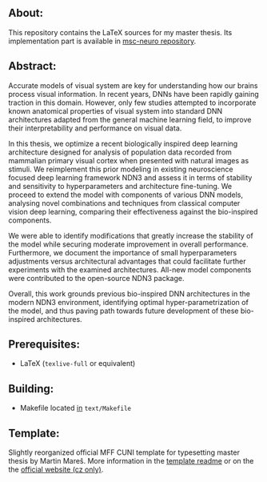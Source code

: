 ## About:
This repository contains the LaTeX sources for my master thesis. Its implementation part is available in [msc-neuro repository](https://github.com/petrroll/msc-neuro). 

## Abstract:
Accurate models of visual system are key for understanding how our brains process visual information. In recent years, DNNs have been rapidly gaining traction in this domain. However, only few studies attempted to incorporate known anatomical properties of visual system into standard DNN architectures adapted from the general machine learning field, to improve their interpretability and performance on visual data.

In this thesis, we optimize a recent biologically inspired deep learning architecture designed for analysis of population data recorded from mammalian primary visual cortex when presented with natural images as stimuli. We reimplement this prior modeling in existing neuroscience focused deep learning framework NDN3 and assess it in terms of stability and sensitivity to hyperparameters and architecture fine-tuning. We proceed to extend the model with components of various DNN models, analysing novel combinations and techniques from classical computer vision deep learning, comparing their effectiveness against the bio-inspired components. 

We were able to identify modifications that greatly increase the stability of the model while securing moderate improvement in overall performance. Furthermore, we document the importance of small hyperparameters adjustments versus architectural advantages that could facilitate further experiments with the examined architectures. All-new model components were contributed to the open-source NDN3 package. 

Overall, this work grounds previous bio-inspired DNN architectures in the modern NDN3 environment, identifying optimal hyper-parametrization of the model, and thus paving path towards future development of these bio-inspired architectures.

## Prerequisites:
- LaTeX (`texlive-full` or equivalent)

## Building:
- Makefile located [in](https://github.com/petrroll/msc-thesis/blob/master/text/Makefile) `text/Makefile`

## Template:
Slightly reorganized official MFF CUNI template for typesetting master thesis by Martin Mareš. More information in the [template readme](https://github.com/petrroll/msc-thesis/blob/master/README_template) or on the the [official website (cz only)](http://mj.ucw.cz/vyuka/bc/pdfaq.html).